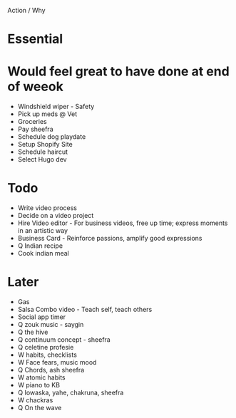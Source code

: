 
Action / Why


# Essential


# Would feel great to have done at end of weeok
- Windshield wiper - Safety
- Pick up meds @ Vet
- Groceries
- Pay sheefra 
- Schedule dog playdate
- Setup Shopify Site
- Schedule haircut
- Select Hugo dev

# Todo
- Write video process
- Decide on a video project
- Hire Video editor - For business videos, free up time; express moments in an artistic way
- Business Card - Reinforce passions, amplify good expressions
- Q Indian recipe
- Cook indian meal

# Later
- Gas 
- Salsa Combo video - Teach self, teach others
- Social app timer
- Q zouk music - saygin
- Q the hive
- Q continuum concept - sheefra
- Q celetine profesie
- W habits, checklists
- W Face fears, music mood
- Q Chords, ash sheefra
- W atomic habits
- W piano to KB
- Q Iowaska, yahe, chakruna, sheefra
- W chackras
- Q On the wave
